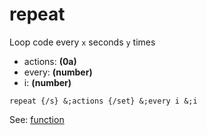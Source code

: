 # repeat
Loop code every `x` seconds `y` times

- actions: **(0a)**
- every: **(number)**
- i: **(number)**

```
repeat {/s} &;actions {/set} &;every i &;i
```

See: [function](/index.html?md/api/keywords/func.md)
